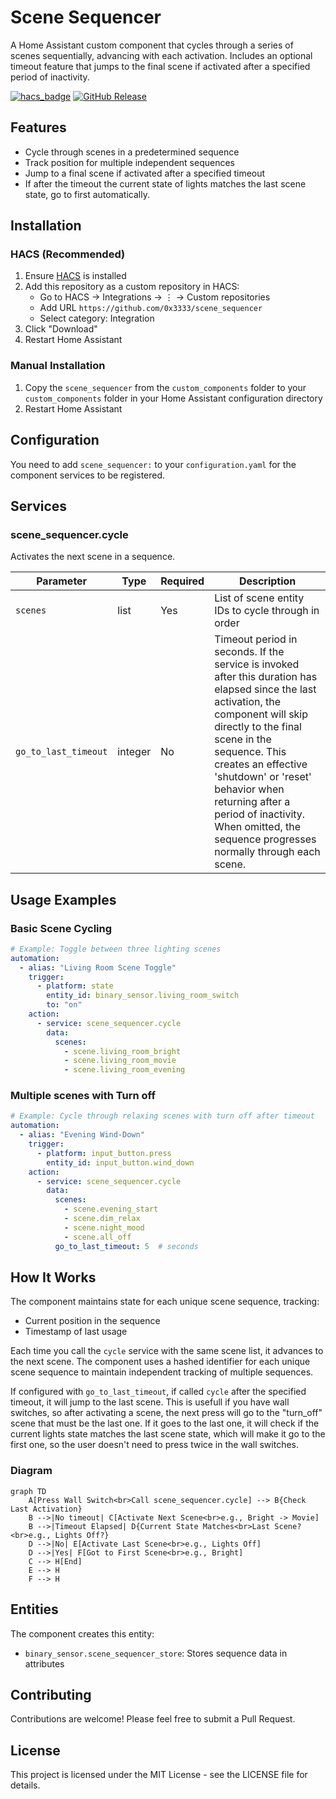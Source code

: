 # Scene Sequencer

A Home Assistant custom component that cycles through a series of scenes sequentially, advancing with each activation. Includes an optional timeout feature that jumps to the final scene if activated after a specified period of inactivity.

[![hacs_badge](https://img.shields.io/badge/HACS-Custom-orange.svg)](https://github.com/custom-components/hacs)
[![GitHub Release](https://img.shields.io/github/release/0x3333/scene_sequencer.svg)](https://github.com/0x3333/scene_sequencer/releases)

## Features

- Cycle through scenes in a predetermined sequence
- Track position for multiple independent sequences
- Jump to a final scene if activated after a specified timeout
- If after the timeout the current state of lights matches the last scene state, go to first automatically.

## Installation

### HACS (Recommended)

1. Ensure [HACS](https://hacs.xyz/) is installed
2. Add this repository as a custom repository in HACS:
   - Go to HACS → Integrations → ⋮ → Custom repositories
   - Add URL `https://github.com/0x3333/scene_sequencer`
   - Select category: Integration
3. Click "Download"
4. Restart Home Assistant

### Manual Installation

1. Copy the `scene_sequencer` from the `custom_components` folder to your `custom_components` folder in your 
Home Assistant configuration directory
2. Restart Home Assistant

## Configuration

You need to add `scene_sequencer:` to your `configuration.yaml` for the component services to be registered.

## Services

### scene_sequencer.cycle

Activates the next scene in a sequence.

| Parameter | Type | Required | Description |
| --------- | ---- | -------- | ----------- |
| `scenes` | list | Yes | List of scene entity IDs to cycle through in order |
| `go_to_last_timeout` | integer | No | Timeout period in seconds. If the service is invoked after this duration has elapsed since the last activation, the component will skip directly to the final scene in the sequence. This creates an effective 'shutdown' or 'reset' behavior when returning after a period of inactivity. When omitted, the sequence progresses normally through each scene. |

## Usage Examples

### Basic Scene Cycling

```yaml
# Example: Toggle between three lighting scenes
automation:
  - alias: "Living Room Scene Toggle"
    trigger:
      - platform: state
        entity_id: binary_sensor.living_room_switch
        to: "on"
    action:
      - service: scene_sequencer.cycle
        data:
          scenes:
            - scene.living_room_bright
            - scene.living_room_movie
            - scene.living_room_evening
```

### Multiple scenes with Turn off

```yaml
# Example: Cycle through relaxing scenes with turn off after timeout
automation:
  - alias: "Evening Wind-Down"
    trigger:
      - platform: input_button.press
        entity_id: input_button.wind_down
    action:
      - service: scene_sequencer.cycle
        data:
          scenes:
            - scene.evening_start
            - scene.dim_relax
            - scene.night_mood
            - scene.all_off
          go_to_last_timeout: 5  # seconds
```

## How It Works

The component maintains state for each unique scene sequence, tracking:
- Current position in the sequence
- Timestamp of last usage

Each time you call the `cycle` service with the same scene list, it advances to the next scene. The component uses a hashed identifier for each unique scene sequence to maintain independent tracking of multiple sequences.

If configured with `go_to_last_timeout`, if called `cycle` after the specified timeout, it will jump to the last scene. This is usefull if you have wall switches, so after activating a scene, the next press will go to the "turn_off" scene that must be the last one. If it goes to the last one, it will check if the current lights state matches the last scene state, which will make it go to the first one, so the user doesn't need to press twice in the wall switches.

### Diagram

```mermaid
graph TD
    A[Press Wall Switch<br>Call scene_sequencer.cycle] --> B{Check Last Activation}
    B -->|No timeout| C[Activate Next Scene<br>e.g., Bright -> Movie]
    B -->|Timeout Elapsed| D{Current State Matches<br>Last Scene?<br>e.g., Lights Off?}
    D -->|No| E[Activate Last Scene<br>e.g., Lights Off]
    D -->|Yes| F[Got to First Scene<br>e.g., Bright]
    C --> H[End]
    E --> H
    F --> H
```

## Entities

The component creates this entity:

- `binary_sensor.scene_sequencer_store`: Stores sequence data in attributes

## Contributing

Contributions are welcome! Please feel free to submit a Pull Request.

## License

This project is licensed under the MIT License - see the LICENSE file for details.

